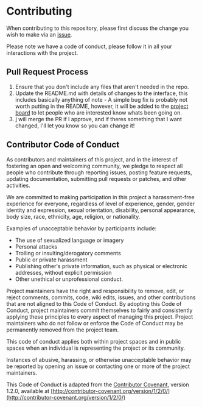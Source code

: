 # Contributing

When contributing to this repository, please first discuss the change you wish to make via an [issue](https://github.com/willyb321/elite-journal/issues).

Please note we have a code of conduct, please follow it in all your interactions with the project.

## Pull Request Process

1. Ensure that you don't include any files that aren't needed in the repo.
2. Update the README.md with details of changes to the interface, this includes basically anything of note - A simple bug fix is probably not worth putting in the README, however, it will be added to the [project board](https://github.com/willyb321/elite-journal/projects/1) to let people who are interested know whats been going on.
3. [I](https://github.com/willyb321) will merge the PR if I approve, and if theres something that I want changed, I'll let you know so you can change it!

## Contributor Code of Conduct

As contributors and maintainers of this project, and in the interest of fostering an open and
welcoming community, we pledge to respect all people who contribute through reporting issues,
posting feature requests, updating documentation, submitting pull requests or patches, and other
activities.

We are committed to making participation in this project a harassment-free experience for everyone,
regardless of level of experience, gender, gender identity and expression, sexual orientation,
disability, personal appearance, body size, race, ethnicity, age, religion, or nationality.

Examples of unacceptable behavior by participants include:

* The use of sexualized language or imagery
* Personal attacks
* Trolling or insulting/derogatory comments
* Public or private harassment
* Publishing other's private information, such as physical or electronic addresses, without explicit
  permission
* Other unethical or unprofessional conduct.

Project maintainers have the right and responsibility to remove, edit, or reject comments, commits,
code, wiki edits, issues, and other contributions that are not aligned to this Code of Conduct. By
adopting this Code of Conduct, project maintainers commit themselves to fairly and consistently
applying these principles to every aspect of managing this project. Project maintainers who do not
follow or enforce the Code of Conduct may be permanently removed from the project team.

This code of conduct applies both within project spaces and in public spaces when an individual is
representing the project or its community.

Instances of abusive, harassing, or otherwise unacceptable behavior may be reported by opening an
issue or contacting one or more of the project maintainers.

This Code of Conduct is adapted from the [Contributor Covenant](http://contributor-covenant.org),
version 1.2.0, available at
[http://contributor-covenant.org/version/1/2/0/](http://contributor-covenant.org/version/1/2/0/)
